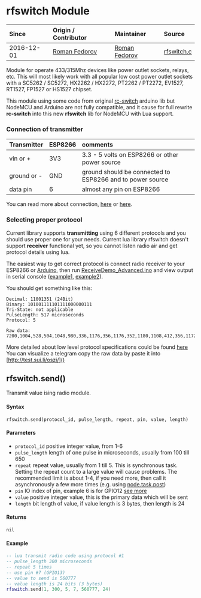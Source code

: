 # rfswitch Module
| Since  | Origin / Contributor  | Maintainer  | Source  |
| :----- | :-------------------- | :---------- | :------ |
| 2016-12-01 | [Roman Fedorov](https://github.com/ffedoroff) | [Roman Fedorov](https://github.com/ffedoroff) | [rfswitch.c](../../app/modules/rfswitch.c)|


Module for operate 433/315Mhz devices like power outlet sockets, relays, etc.
This will most likely work with all popular low cost power outlet sockets
with a SC5262 / SC5272, HX2262 / HX2272, PT2262 / PT2272, EV1527,
RT1527, FP1527 or HS1527 chipset.

This module using some code from original [rc-switch](https://github.com/sui77/rc-switch/) arduino lib
but NodeMCU and Arduino are not fully compatible, and it cause
for full rewrite **rc-switch** into this new **rfswitch** lib for NodeMCU with Lua support.

### Connection of transmitter

| Transmitter  | ESP8266  | comments                        |
| :----------- | :------- | :------------------------------ |
| vin or + | 3V3 | 3.3 - 5 volts on ESP8266 or other power source |
| ground or - | GND | ground should be connected to ESP8266 and to power source |
| data pin | 6 | almost any pin on ESP8266 |

You can read more about connection, [here](https://alexbloggt.com/wp-content/uploads/2015/10/nodemcu_433_transmitter.png) or [here](https://alexbloggt.com/funksteckdosensteuerung-mit-esp8266/).

### Selecting proper protocol
Current library supports **transmitting** using 6 different protocols
and you should use proper one for your needs.
Current lua library rfswitch doesn't support **receiver** functional yet, so you cannot
listen radio air and get protocol details using lua.

The easiest way to get correct protocol is connect radio receiver to your ESP8266 or [Arduino](https://github.com/sui77/rc-switch/wiki/HowTo_Receive),
then run [ReceiveDemo_Advanced.ino](https://github.com/sui77/rc-switch/blob/master/examples/ReceiveDemo_Advanced/ReceiveDemo_Advanced.ino)
and view output in serial console ([example1](http://www.instructables.com/id/Control-CoTech-Remote-Switch-With-Arduino-433Mhz/?ALLSTEPS),
[example2](http://randomnerdtutorials.com/esp8266-remote-controlled-sockets/)).

You should get something like this:
```
Decimal: 11001351 (24Bit)
Binary: 101001111101111000000111
Tri-State: not applicable
PulseLength: 517 microseconds
Protocol: 5

Raw data: 7200,1004,528,504,1048,980,336,1176,356,1176,352,1180,1108,412,356,1172,364,1168,356,1160,1176,1124,412,336,1180,1116,440,328,1188,340,1228,1060,416,1160,380,1160,1108,464,1068,436,328,1232,1060,412,1116,440,1088,428,3024,
```
More detailed about low level protocol specifications could be found [here](https://github.com/sui77/rc-switch/wiki/KnowHow_LineCoding)
You can visualize a telegram copy the raw data by paste it into [http://test.sui.li/oszi/]()

## rfswitch.send()
Transmit value ising radio module.

#### Syntax
`rfswitch.send(protocol_id, pulse_length, repeat, pin, value, length)`

#### Parameters
- `protocol_id` positive integer value, from 1-6
- `pulse_length` length of one pulse in microseconds, usually from 100 till 650
- `repeat` repeat value, usually from 1 till 5. This is synchronous task.
Setting the repeat count to a large value will cause problems.
The recommended limit is about 1-4, if you need more,
then call it asynchronously a few more times (e.g. using [node.task.post](../modules/node/#nodetaskpost))
- `pin` IO index of pin, example 6 is for GPIO12 [see more](../modules/gpio/)
- `value` positive integer value, this is the primary data which will be sent
- `length` bit length of value, if value length is 3 bytes, then length is 24

#### Returns
`nil`

#### Example
```lua
-- lua transmit radio code using protocol #1
-- pulse_length 300 microseconds
-- repeat 5 times
-- use pin #7 (GPIO13)
-- value to send is 560777
-- value length is 24 bits (3 bytes)
rfswitch.send(1, 300, 5, 7, 560777, 24)
```
